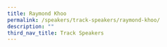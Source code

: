 ```yaml
---
title: Raymond Khoo
permalink: /speakers/track-speakers/raymond-khoo/
description: ""
third_nav_title: Track Speakers
---
```

